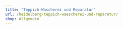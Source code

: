 ```yaml
---
title: "Teppich-Wäscherei und Reparatur"
url: /heidelberg/teppich-waescherei-und-reparatur/
shop: Allgemein
---
```

